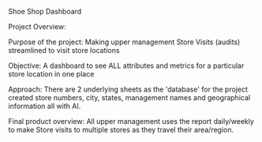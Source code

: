 Shoe Shop Dashboard

Project Overview:

Purpose of the project: Making upper management Store Visits (audits) streamlined to visit store locations

Objective: A dashboard to see ALL attributes and metrics for a particular store location in one place

Approach: There are 2 underlying sheets as the 'database' for the project created store numbers, city, states, management names and geographical information all with AI.

Final product overview: All upper management uses the report daily/weekly to make Store visits to multiple stores as they travel their area/region.
